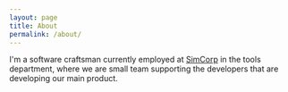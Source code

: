 ```yaml
---
layout: page
title: About
permalink: /about/
---
```


I'm a software craftsman currently employed at [SimCorp](http://www.simcorp.com/) in the tools department, where we are small team supporting the developers that are developing our main product.
